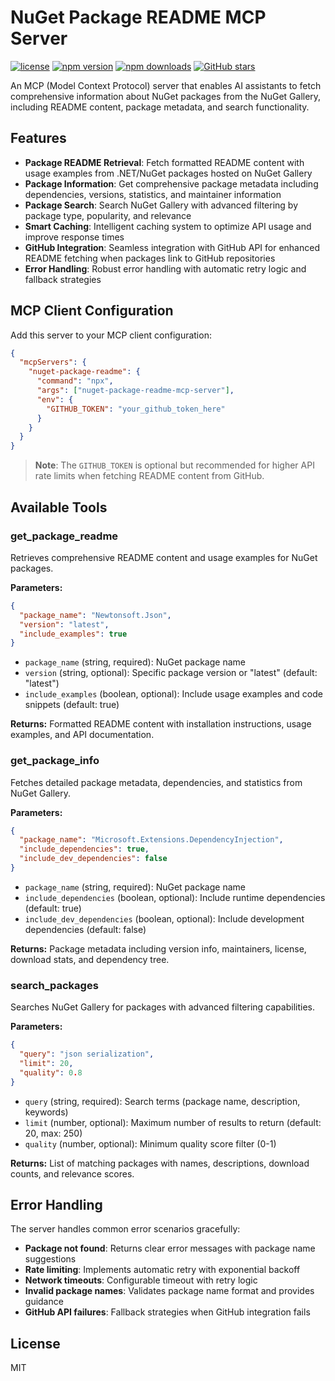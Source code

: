 # NuGet Package README MCP Server

[![license](https://img.shields.io/npm/l/nuget-package-readme-mcp-server)](https://github.com/elchika-inc/nuget-package-readme-mcp-server/blob/main/LICENSE)
[![npm version](https://img.shields.io/npm/v/nuget-package-readme-mcp-server)](https://www.npmjs.com/package/nuget-package-readme-mcp-server)
[![npm downloads](https://img.shields.io/npm/dm/nuget-package-readme-mcp-server)](https://www.npmjs.com/package/nuget-package-readme-mcp-server)
[![GitHub stars](https://img.shields.io/github/stars/elchika-inc/nuget-package-readme-mcp-server)](https://github.com/elchika-inc/nuget-package-readme-mcp-server)

An MCP (Model Context Protocol) server that enables AI assistants to fetch comprehensive information about NuGet packages from the NuGet Gallery, including README content, package metadata, and search functionality.

## Features

- **Package README Retrieval**: Fetch formatted README content with usage examples from .NET/NuGet packages hosted on NuGet Gallery
- **Package Information**: Get comprehensive package metadata including dependencies, versions, statistics, and maintainer information
- **Package Search**: Search NuGet Gallery with advanced filtering by package type, popularity, and relevance
- **Smart Caching**: Intelligent caching system to optimize API usage and improve response times
- **GitHub Integration**: Seamless integration with GitHub API for enhanced README fetching when packages link to GitHub repositories
- **Error Handling**: Robust error handling with automatic retry logic and fallback strategies

## MCP Client Configuration

Add this server to your MCP client configuration:

```json
{
  "mcpServers": {
    "nuget-package-readme": {
      "command": "npx",
      "args": ["nuget-package-readme-mcp-server"],
      "env": {
        "GITHUB_TOKEN": "your_github_token_here"
      }
    }
  }
}
```

> **Note**: The `GITHUB_TOKEN` is optional but recommended for higher API rate limits when fetching README content from GitHub.

## Available Tools

### get_package_readme

Retrieves comprehensive README content and usage examples for NuGet packages.

**Parameters:**
```json
{
  "package_name": "Newtonsoft.Json",
  "version": "latest",
  "include_examples": true
}
```

- `package_name` (string, required): NuGet package name
- `version` (string, optional): Specific package version or "latest" (default: "latest")
- `include_examples` (boolean, optional): Include usage examples and code snippets (default: true)

**Returns:** Formatted README content with installation instructions, usage examples, and API documentation.

### get_package_info

Fetches detailed package metadata, dependencies, and statistics from NuGet Gallery.

**Parameters:**
```json
{
  "package_name": "Microsoft.Extensions.DependencyInjection",
  "include_dependencies": true,
  "include_dev_dependencies": false
}
```

- `package_name` (string, required): NuGet package name
- `include_dependencies` (boolean, optional): Include runtime dependencies (default: true)
- `include_dev_dependencies` (boolean, optional): Include development dependencies (default: false)

**Returns:** Package metadata including version info, maintainers, license, download stats, and dependency tree.

### search_packages

Searches NuGet Gallery for packages with advanced filtering capabilities.

**Parameters:**
```json
{
  "query": "json serialization",
  "limit": 20,
  "quality": 0.8
}
```

- `query` (string, required): Search terms (package name, description, keywords)
- `limit` (number, optional): Maximum number of results to return (default: 20, max: 250)
- `quality` (number, optional): Minimum quality score filter (0-1)

**Returns:** List of matching packages with names, descriptions, download counts, and relevance scores.

## Error Handling

The server handles common error scenarios gracefully:

- **Package not found**: Returns clear error messages with package name suggestions
- **Rate limiting**: Implements automatic retry with exponential backoff
- **Network timeouts**: Configurable timeout with retry logic
- **Invalid package names**: Validates package name format and provides guidance
- **GitHub API failures**: Fallback strategies when GitHub integration fails

## License

MIT